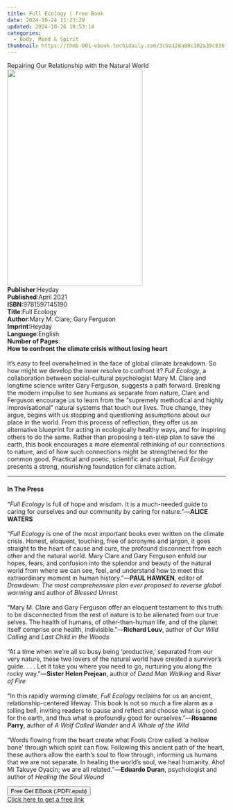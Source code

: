 ```yaml
---
title: Full Ecology | Free Book
date: 2024-10-24 11:23:29
updated: 2024-10-26 10:53:14
categories:
  - Body, Mind & Spirit
thumbnail: https://thmb-001-ebook.techidaily.com/3c9a128a80c102a39c836f29d3c5138c74c56b621f0bc83ce2289be7922748bd.jpg
---
```

<main id="book-container">
  <div class="flex flex-col">
    <div class="book-brief flex-1 py-6 px-4 sm:p-6 md:py-10 md:px-8">
      <!-- brief-->
      <div class="book-brief-main">
        Repairing Our Relationship with the Natural World
      </div>
    </div>
    <div
      class="book-meta-info flex-1 grid gap-4 col-start-1 col-end-3 row-start-1 sm:mb-6 sm:grid-cols-4 lg:gap-6 lg:col-start-2 lg:row-end-6 lg:row-span-6 lg:mb-0"
    >
      <div
        class="book-meta-info-left place-content-center mt-4 p-4 text-sm leading-6 col-start-2 col-span-2 dark:text-slate-400"
      >
        <img
          class="w-full h-500 object-cover rounded-lg sm:h-255 sm:col-span-2 lg:col-span-full"
          src="https://img-001-ebook.techidaily.com/7e708def3a8915d88ce8633bebfc0eacf9f72a0004aa915109af9ec11ee7845f.jpg"
          alt=""
          width="312"
          height="500"
        />
      </div>
      <div
        class="book-meta-info-right mt-2 col-start-1 row-start-2 col-span-3 self-center"
      >
        <!-- meta data  -->
        <div class="flex flex-col px-4 md:px-8">
          <div class="flex-1">
            <strong>Publisher</strong>:<span class="px-2">Heyday</span>
          </div>
          <div class="flex-1">
            <strong>Published</strong>:<span class="px-2">April 2021</span>
          </div>
          <div class="flex-1">
            <strong>ISBN</strong>:<span class="px-2">9781597145190</span>
          </div>
          <div class="flex-1">
            <strong>Title</strong>:<span class="px-2">Full Ecology</span>
          </div>
          <div class="flex-1">
            <strong>Author</strong>:<span class="px-2"
              >Mary M. Clare; Gary Ferguson</span
            >
          </div>
          <div class="flex-1">
            <strong>Imprint</strong>:<span class="px-2">Heyday</span>
          </div>
          <div class="flex-1">
            <strong>Language</strong>:<span class="px-2">English</span>
          </div>
          <div class="flex-1">
            <strong>Number of Pages</strong>:<span class="px-2"></span>
          </div>
        </div>
      </div>
    </div>
    <div class="book-description flex-1 py-6 px-4 sm:p-6 md:py-10 md:px-8">
      <div class="book-description-main">
        <div accordion-content="" id="description">
          <b>How to confront the climate crisis without losing heart</b
          ><br /><br />
          It’s easy to feel overwhelmed in the face of global climate breakdown.
          So how might we develop the inner resolve to confront it?
          <i>Full Ecology</i>, a collaboration between social-cultural
          psychologist Mary M. Clare and longtime science writer Gary Ferguson,
          suggests a path forward. Breaking the modern impulse to see humans as
          separate from nature, Clare and Ferguson encourage us to learn from
          the “supremely methodical and highly improvisational” natural systems
          that touch our lives. True change, they argue, begins with us stopping
          and questioning assumptions about our place in the world. From this
          process of reflection, they offer us an alternative blueprint for
          acting in ecologically healthy ways, and for inspiring others to do
          the same. Rather than proposing a ten-step plan to save the earth,
          this book encourages a more elemental rethinking of our connections to
          nature, and of how such connections might be strengthened for the
          common good. Practical and poetic, scientific and spiritual,
          <i>Full Ecology</i> presents a strong, nourishing foundation for
          climate action.
        </div>
        <div class="accordion-fader"></div>
      </div>
    </div>
    <div class="book-excerpts flex-1 py-6 px-4 sm:p-6 md:py-10 md:px-8">
      <!-- excerpts-->
      <div class="book-excerpts-main">
        <hr />
        <h4 class="placeholder placeholder-heading">
          <span>In The Press</span>
        </h4>
        <p>
          “<i>Full Ecology</i> is full of hope and wisdom. It is a much-needed
          guide to caring for ourselves and our community by caring for
          nature.”—<b>ALICE WATERS</b> <br /><br />
          “<i>Full Ecology</i> is one of the most important books ever written
          on the climate crisis. Honest, eloquent, touching, free of acronyms
          and jargon, it goes straight to the heart of cause and cure, the
          profound disconnect from each other and the natural world. Mary Clare
          and Gary Ferguson enfold our hopes, fears, and confusion into the
          splendor and beauty of the natural world from where we can see, feel,
          and understand how to meet this extraordinary moment in human
          history.”—<b>PAUL HAWKEN</b>, editor of
          <i
            >Drawdown: The most comprehensive plan ever proposed to reverse
            global warming</i
          >
          and author of <i>Blessed Unrest</i> <br /><br />
          “Mary M. Clare and Gary Ferguson offer an eloquent testament to this
          truth: to be disconnected from the rest of nature is to be alienated
          from our true selves. The health of humans, of other-than-human life,
          and of the planet itself comprise one health, indivisible.”—<b
            >Richard Louv</b
          >, author of <i>Our Wild Calling</i> and
          <i>Last Child in the Woods</i> <br /><br />
          “At a time when we’re all so busy being ‘productive,’ separated from
          our very nature, these two lovers of the natural world have created a
          survivor’s guide. . . . Let it take you where you need to go,
          nurturing you along the rocky way.”—<b>Sister Helen Prejean</b>,
          author of <i>Dead Man Walking</i> and <i>River of Fire</i>
          <br /><br />
          “In this rapidly warming climate, <i>Full Ecology</i> reclaims for us
          an ancient, relationship-centered lifeway. This book is not so much a
          fire alarm as a tolling bell, inviting readers to pause and reflect
          and choose what is good for the earth, and thus what is profoundly
          good for ourselves.”—<b>Rosanne Parry</b>, author of
          <i>A Wolf Called Wander</i> and <i>A Whale of the Wild</i>
          <br /><br />
          “Words flowing from the heart create what Fools Crow called ‘a hollow
          bone’ through which spirit can flow. Following this ancient path of
          the heart, these authors allow the earth’s soul to flow through,
          informing us humans that we are not separate. In healing the world’s
          soul, we heal humanity. Aho! Mi Takuye Oyacin; we are all related.”—<b
            >Eduardo Duran</b
          >, psychologist and author of <i>Healing the Soul Wound</i>
        </p>
      </div>
    </div>
    <div
      class="book-about-author flex-1 py-6 px-4 sm:p-6 md:py-10 md:px-8"
    ></div>
    <div class="book-free-get flex-1 py-6 px-4 sm:p-6 md:py-10 md:px-8">
      <button
        id="btn-free-get"
        class="bg-blue-500 hover:bg-blue-700 text-white font-bold py-2 px-4 rounded"
      >
        Free Get EBook (.PDF/.epub)
      </button>
      <div id="countdown-display" class="px-2 text-lg mt-2"></div>
      <a
        id="free-link"
        class="hidden bg-blue-500 hover:bg-blue-700 text-white font-bold py-2 px-4 rounded"
        href="https://www.ebooks.com/en-us/book/210208389/full-ecology/mary-m-clare/"
        target="_blank"
        >Click here to get a free link</a
      >
    </div>
    <script>
      let countdownTime = 0;
      let countdownInterval = null;
      document
        .getElementById('btn-free-get')
        .addEventListener('click', startCountdown);
      function startCountdown() {
        countdownTime = new Date().getTime() + 60000 * 3;
        countdownInterval = setInterval(updateCountdown, 1000);
        document.getElementById('btn-free-get').disabled = true;
        document
          .getElementById('btn-free-get')
          .classList.add('bg-gray-500', 'cursor-not-allowed');
      }
      function updateCountdown() {
        let currentTime = new Date().getTime();
        let timeLeft = countdownTime - currentTime;
        let secondsLeft = Math.floor(timeLeft / 1000);
        document.getElementById('countdown-display').innerHTML =
          `Remaining time: ${secondsLeft} seconds.`;
        if (secondsLeft <= 0) {
          clearInterval(countdownInterval);
          document.getElementById('btn-free-get').classList.add('hidden');
          document.getElementById('free-link').classList.remove('hidden');
          document.getElementById('countdown-display').innerHTML = '';
        }
      }
    </script>
  </div>
</main>
